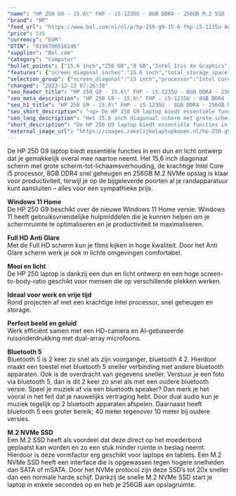 ```yaml
---
"name": "HP 250 G9 - 15.6\" FHP - i5-1235U - 8GB DDR4 - 256GB M.2 SSD - Windows 11 Home"
"brand": "HP"
"feed_url": "https://www.bol.com/nl/nl/p/hp-250-g9-15-6-fhp-i5-1235u-8gb-ddr4-256gb-m-2-ssd-windows-11-home/9300000151850355"
"price": 535
"currency": "EUR"
"GTIN": "0196786516146"
"supplier": "Bol.com"
"category": "Computer"
"bullet_points": ["15.6 inch","256 GB","8 GB","Intel Iris Xe Graphics","Windows"]
"features": {"screen_diagonal_inches":"15.6 inch","total_storage_space":"256 GB","memory_size":"8 GB","graphics_card":"Intel Iris Xe Graphics","operating_system":"Windows"}
"selection_group": {"screen_diagonal":"15 inch","processor":"Intel Core i5","changed_price_past_3_days":false,"product_family":"HP 250"}
"changed": "2023-12-13 07:26:30"
"seo_header_title": "HP 250 G9 - 15.6\" FHP - i5-1235U - 8GB DDR4 - 256GB M.2 SSD - Windows 11 Home"
"seo_meta_description": "HP 250 G9 - 15.6\" FHP - i5-1235U - 8GB DDR4 - 256GB M.2 SSD - Windows 11 Home"
"seo_h1_title": "HP 250 G9 - 15.6\" FHP - i5-1235U - 8GB DDR4 - 256GB M.2 SSD - Windows 11 Home"
"seo_short_description": "<p> De HP 250 G9 laptop biedt essentiële functies in een dun en licht ontwerp dat je gemakkelijk overal mee naartoe neemt."
"seo_long_description": "Het 15,6 inch diagonaal scherm met grote scherm-tot-lichaamsverhouding, de krachtige Intel Core i5 processor, 8GB DDR4 snel geheugen en 256GB M. 2 NVMe opslag is klaar voor productiviteit, terwijl je op de bijgeleverde poorten al je randapparatuur kunt aansluiten – alles voor een sympathieke prijs. </p> <p> <strong>Windows 11 Home</strong><br />De HP 250 G9 beschikt over de nieuwe Windows 11 Home versie. Windows 11 heeft gebruiksvriendelijke hulpmiddelen die je kunnen helpen om je schermruimte te optimaliseren en je productiviteit te maximaliseren. </p> <p> <strong>Full HD Anti Glare</strong><br />Met de Full HD scherm kun je films kijken in hoge kwaliteit. Door het Anti Glare scherm werk je ook in lichte omgevingen comfortabel. </p> <p> <strong>Mooi en licht</strong><br />De HP 250 laptop is dankzij een dun en licht ontwerp en een hoge screen-to-body-ratio geschikt voor mensen die op verschillende plekken werken. </p> <p> <strong>Ideaal voor werk en vrije tijd</strong><br />Rond projecten af met een krachtige Intel processor, snel geheugen en storage. </p> <p> <strong>Perfect beeld en geluid</strong><br />Werk efficiënt samen met een HD-camera en AI-gebaseerde ruisonderdrukking met dual-array microfoons. </p> <p> <strong>Bluetooth 5</strong><br />Bluetooth 5 is 2 keer zo snel als zijn voorganger, bluetooth 4. 2. Hierdoor maakt een toestel met bluetooth 5 sneller verbinding met andere bluetooth apparaten. Ook is de overdracht van gegevens sneller. Verstuur je een foto via bluetooth 5, dan is dit 2 keer zo snel als met een oudere bluetooth versie. Speel je muziek af via een bluetooth speaker? Dan merk je het vooral in het feit dat je nauwelijks vertraging hebt. Door dual audio kun je muziek tegelijk op 2 bluetooth apparaten afspelen. Daarnaast heeft bluetooth 5 een groter bereik; 40 meter tegenover 10 meter bij oudere versies. </p> <p> <strong>M. 2 NVMe SSD</strong><br />Een M. 2 SSD heeft als voordeel dat deze direct op het moederbord geplaatst kan worden en zo een stuk minder ruimte in beslag neemt. Hierdoor is deze vormfactor erg geschikt voor laptops en tablets. Een M. 2 NVMe SSD heeft een interface die is opgewassen tegen hogere snelheden dan SATA of mSATA. Door het NVMe protocol zijn deze SSD’s tot 20x sneller dan een normale harde schijf. Dankzij de snelle M. 2 NVMe SSD start je laptop in enkele secondes op en heb je 256GB aan opslagruimte. </p>"
"short_description": "De HP 250 G9 laptop biedt essentiële functies in een dun en licht ontwerp dat je gemakkelijk overal mee naartoe neemt. Het 15,6 inch diagonaal scherm met grote scherm-tot-lichaamsverhouding, de krachtige Intel Core i5 processor, 8GB DDR4 snel geheugen en 256GB M.2 NVMe opslag is klaar voor productiviteit, terwijl je op de bijgeleverde poorten al je randapparatuur kunt aansluiten – alles voor een sympathieke prijs. Windows 11 Home De HP 250 G9 beschikt over de nieuwe Windows 11 Home versie. Windows 11 heeft gebruiksvriendelijke hulpmiddelen die je kunnen helpen om je schermruimte te optimaliseren en je productiviteit te maximaliseren. Full HD Anti Glare Met de Full HD scherm kun je films kijken in hoge kwaliteit. Door het Anti Glare scherm werk je ook in lichte omgevingen comfortabel. Mooi en licht De HP 250 laptop is dankzij een dun en licht ontwerp en een hoge screen-to-body-ratio geschikt voor mensen die op verschillende plekken werken. Ideaal voor werk en vrije tijd Rond projecten af met een krachtige Intel processor, snel geheugen en storage. Perfect beeld en geluid Werk efficiënt samen met een HD-camera en AI-gebaseerde ruisonderdrukking met dual-array microfoons. Bluetooth 5 Bluetooth 5 is 2 keer zo snel als zijn voorganger, bluetooth 4.2. Hierdoor maakt een toestel met bluetooth 5 sneller verbinding met andere bluetooth apparaten. Ook is de overdracht van gegevens sneller. Verstuur je een foto via bluetooth 5, dan is dit 2 keer zo snel als met een oudere bluetooth versie. Speel je muziek af via een bluetooth speaker? Dan merk je het vooral in het feit dat je nauwelijks vertraging hebt. Door dual audio kun je muziek tegelijk op 2 bluetooth apparaten afspelen. Daarnaast heeft bluetooth 5 een groter bereik; 40 meter tegenover 10 meter bij oudere versies. M.2 NVMe SSD Een M.2 SSD heeft als voordeel dat deze direct op het moederbord geplaatst kan worden en zo een stuk minder ruimte in beslag neemt. Hierdoor is deze vormfactor erg geschikt voor laptops en tablets. Een M.2 NVMe SSD heeft een interface die is opgewassen tegen hogere snelheden dan SATA of mSATA. Door het NVMe protocol zijn deze SSD’s tot 20x sneller dan een normale harde schijf. Dankzij de snelle M.2 NVMe SSD start je laptop in enkele secondes op en heb je 256GB aan opslagruimte."
"external_image_url": "https://images.zakelijkelaptopkopen.nl/hp-250-g9-15-6-fhp-i5-1235u-8gb-ddr4-256gb-m-2-ssd-windows-11-home.webp"
---
```


<p> De HP 250 G9 laptop biedt essentiële functies in een dun en licht ontwerp dat je gemakkelijk overal mee naartoe neemt. Het 15,6 inch diagonaal scherm met grote scherm-tot-lichaamsverhouding, de krachtige Intel Core i5 processor, 8GB DDR4 snel geheugen en 256GB M.2 NVMe opslag is klaar voor productiviteit, terwijl je op de bijgeleverde poorten al je randapparatuur kunt aansluiten – alles voor een sympathieke prijs. </p> <p> <strong>Windows 11 Home</strong><br />De HP 250 G9 beschikt over de nieuwe Windows 11 Home versie. Windows 11 heeft gebruiksvriendelijke hulpmiddelen die je kunnen helpen om je schermruimte te optimaliseren en je productiviteit te maximaliseren. </p> <p> <strong>Full HD Anti Glare</strong><br />Met de Full HD scherm kun je films kijken in hoge kwaliteit. Door het Anti Glare scherm werk je ook in lichte omgevingen comfortabel. </p> <p> <strong>Mooi en licht</strong><br />De HP 250 laptop is dankzij een dun en licht ontwerp en een hoge screen-to-body-ratio geschikt voor mensen die op verschillende plekken werken. </p> <p> <strong>Ideaal voor werk en vrije tijd</strong><br />Rond projecten af met een krachtige Intel processor, snel geheugen en storage. </p> <p> <strong>Perfect beeld en geluid</strong><br />Werk efficiënt samen met een HD-camera en AI-gebaseerde ruisonderdrukking met dual-array microfoons. </p> <p> <strong>Bluetooth 5</strong><br />Bluetooth 5 is 2 keer zo snel als zijn voorganger, bluetooth 4.2. Hierdoor maakt een toestel met bluetooth 5 sneller verbinding met andere bluetooth apparaten. Ook is de overdracht van gegevens sneller. Verstuur je een foto via bluetooth 5, dan is dit 2 keer zo snel als met een oudere bluetooth versie. Speel je muziek af via een bluetooth speaker? Dan merk je het vooral in het feit dat je nauwelijks vertraging hebt. Door dual audio kun je muziek tegelijk op 2 bluetooth apparaten afspelen. Daarnaast heeft bluetooth 5 een groter bereik; 40 meter tegenover 10 meter bij oudere versies. </p> <p> <strong>M.2 NVMe SSD</strong><br />Een M.2 SSD heeft als voordeel dat deze direct op het moederbord geplaatst kan worden en zo een stuk minder ruimte in beslag neemt. Hierdoor is deze vormfactor erg geschikt voor laptops en tablets. Een M.2 NVMe SSD heeft een interface die is opgewassen tegen hogere snelheden dan SATA of mSATA. Door het NVMe protocol zijn deze SSD’s tot 20x sneller dan een normale harde schijf. Dankzij de snelle M.2 NVMe SSD start je laptop in enkele secondes op en heb je 256GB aan opslagruimte. </p>